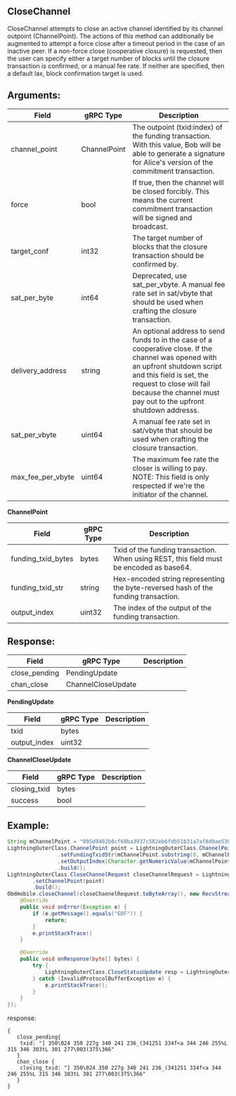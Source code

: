 ## CloseChannel

CloseChannel attempts to close an active channel identified by its channel outpoint (ChannelPoint). The actions of this method can additionally be augmented to attempt a force close after a timeout period in the case of an inactive peer. If a non-force close (cooperative closure) is requested, then the user can specify either a target number of blocks until the closure transaction is confirmed, or a manual fee rate. If neither are specified, then a default lax, block confirmation target is used.

## Arguments:
| Field		            |	gRPC Type		    |	 Description  |
| -------- 	            |	---------           |    ---------    |
| channel_point   |	ChannelPoint	    |The outpoint (txid:index) of the funding transaction. With this value, Bob will be able to generate a signature for Alice's version of the commitment transaction.|
| force   |	bool	    |If true, then the channel will be closed forcibly. This means the current commitment transaction will be signed and broadcast.|
| target_conf   |	int32	    |The target number of blocks that the closure transaction should be confirmed by.|
| sat_per_byte   |	int64	    |Deprecated, use sat_per_vbyte. A manual fee rate set in sat/vbyte that should be used when crafting the closure transaction.|
| delivery_address   |	string	    |An optional address to send funds to in the case of a cooperative close. If the channel was opened with an upfront shutdown script and this field is set, the request to close will fail because the channel must pay out to the upfront shutdown addresss.|
| sat_per_vbyte   |	uint64	    |A manual fee rate set in sat/vbyte that should be used when crafting the closure transaction.|
| max_fee_per_vbyte   |	uint64	    |The maximum fee rate the closer is willing to pay. NOTE: This field is only respected if we're the initiator of the channel.|

**ChannelPoint**

| Field		            |	gRPC Type		    |	 Description  |
| -------- 	            |	---------           |    ---------    |  
| funding_txid_bytes   |	bytes	    |Txid of the funding transaction. When using REST, this field must be encoded as base64.|
| funding_txid_str   |	string	    |Hex-encoded string representing the byte-reversed hash of the funding transaction.|
| output_index   |	uint32	    |The index of the output of the funding transaction.|

## Response:
| Field		            |	gRPC Type		    |	 Description  |
| -------- 	            |	---------           |    ---------    |  
| close_pending     |	PendingUpdate	    | |
| chan_close     |	ChannelCloseUpdate	    | |

**PendingUpdate**

| Field		            |	gRPC Type		    |	 Description  |
| -------- 	            |	---------           |    ---------    |  
| txid   |	bytes	    | |
| output_index   |	uint32	    | |

**ChannelCloseUpdate**

| Field		            |	gRPC Type		    |	 Description  |
| -------- 	            |	---------           |    ---------    |  
| closing_txid   |	bytes	    | |
| success   |	bool	    | |

## Example:

<!--
java code example
-->

```java
String mChannelPoint = "095d9402b8cf68ba3937c582eb6fdb51b31a7af8d9ae53044e303c860644a694:0"
LightningOuterClass.ChannelPoint point = LightningOuterClass.ChannelPoint.newBuilder()
                .setFundingTxidStr(mChannelPoint.substring(0, mChannelPoint.indexOf(':')))
                .setOutputIndex(Character.getNumericValue(mChannelPoint.charAt(mChannelPoint.length() - 1)))
                .build();
LightningOuterClass.CloseChannelRequest closeChannelRequest = LightningOuterClass.CloseChannelRequest.newBuilder()
        .setChannelPoint(point)
        .build();
Obdmobile.closeChannel(closeChannelRequest.toByteArray(), new RecvStream() {
    @Override
    public void onError(Exception e) {
        if (e.getMessage().equals("EOF")) {
            return;
        }
        e.printStackTrace()       
    }

    @Override
    public void onResponse(byte[] bytes) {
        try {
            LightningOuterClass.CloseStatusUpdate resp = LightningOuterClass.CloseStatusUpdate.parseFrom(bytes);
        } catch (InvalidProtocolBufferException e) {
            e.printStackTrace();
        }
    }
});
```

<!--
The response for the example
-->
response:
```
{
   close_pending{
    txid: "] 350\024 350 227g 340 241 236_(341251 334f<a 344 246 255%L 315 346 303tL 301 277\003(375\366"
   }
   chan_close {
    closing_txid: "] 350\024 350 227g 340 241 236_(341251 334f<a 344 246 255%L 315 346 303tL 301 277\003(375\366"
   }
}
```